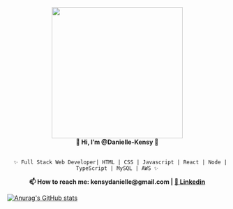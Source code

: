 <div align = "center">
<img src="https://picrew.me/shareImg/org/202207/1524872_gFcaUSOl.png"  width="300" height="300" /> 
</div>
<div align = "center"> <strong> 👻 Hi, I’m @Danielle-Kensy 👻 </strong> </div> 
</BR>
  <div align = "center">

      ✨ Full Stack Web Developer| HTML | CSS | Javascript | React | Node | TypeScript | MySQL | AWS ✨
      
</div>

<div align = "center"> <strong> 📫 How to reach me: kensydanielle@gmail.com | <a href="https://www.linkedin.com/in/danielle-kensy-22ba91226/" target="_blank"> 🔹 Linkedin </a> </strong> </div> 

[![Anurag's GitHub stats](https://github-readme-stats.vercel.app/api?username=Danielle-Kensy)](https://github.com/Danielle-Kensy/github-readme-stats)


